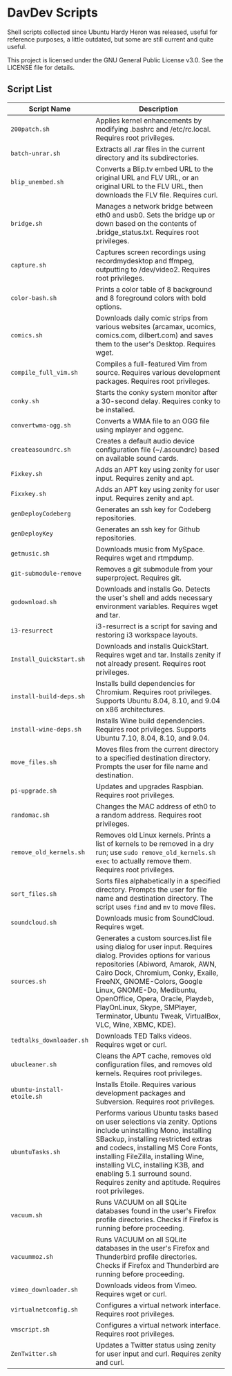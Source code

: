 # DavDev Scripts
Shell scripts collected since Ubuntu Hardy Heron was released, useful for reference purposes, a little outdated, but some are still current and quite useful.

This project is licensed under the GNU General Public License v3.0.  See the LICENSE file for details.

## Script List
| Script Name             | Description                                                                 |
|--------------------------|-----------------------------------------------------------------------------|
| `200patch.sh`             | Applies kernel enhancements by modifying .bashrc and /etc/rc.local. Requires root privileges. |
| `batch-unrar.sh`          | Extracts all .rar files in the current directory and its subdirectories.     |
| `blip_unembed.sh`         | Converts a Blip.tv embed URL to the original URL and FLV URL, or an original URL to the FLV URL, then downloads the FLV file. Requires curl. |
| `bridge.sh`               | Manages a network bridge between eth0 and usb0.  Sets the bridge up or down based on the contents of .bridge_status.txt. Requires root privileges. |
| `capture.sh`              | Captures screen recordings using recordmydesktop and ffmpeg, outputting to /dev/video2. Requires root privileges. |
| `color-bash.sh`           | Prints a color table of 8 background and 8 foreground colors with bold options. |
| `comics.sh`               | Downloads daily comic strips from various websites (arcamax, ucomics, comics.com, dilbert.com) and saves them to the user's Desktop. Requires wget. |
| `compile_full_vim.sh`     | Compiles a full-featured Vim from source. Requires various development packages. Requires root privileges. |
| `conky.sh`                | Starts the conky system monitor after a 30-second delay. Requires conky to be installed. |
| `convertwma-ogg.sh`       | Converts a WMA file to an OGG file using mplayer and oggenc.               |
| `createasoundrc.sh`       | Creates a default audio device configuration file (~/.asoundrc) based on available sound cards. |
| `Fixkey.sh`               | Adds an APT key using zenity for user input. Requires zenity and apt.       |
| `Fixxkey.sh`              | Adds an APT key using zenity for user input. Requires zenity and apt.       |
| `genDeployCodeberg`       |  Generates an ssh key for Codeberg repositories.                                                |
| `genDeployKey`            |  Generates an ssh key for Github repositories.                                                  |
| `getmusic.sh`             | Downloads music from MySpace. Requires wget and rtmpdump.                  |
| `git-submodule-remove`    | Removes a git submodule from your superproject. Requires git.               |
| `godownload.sh`           | Downloads and installs Go.  Detects the user's shell and adds necessary environment variables. Requires wget and tar. |
| `i3-resurrect`            | i3-resurrect is a script for saving and restoring i3 workspace layouts.                                                                            |
| `Install_QuickStart.sh`   | Downloads and installs QuickStart. Requires wget and tar.  Installs zenity if not already present. Requires root privileges. |
| `install-build-deps.sh`   | Installs build dependencies for Chromium. Requires root privileges.  Supports Ubuntu 8.04, 8.10, and 9.04 on x86 architectures. |
| `install-wine-deps.sh`    | Installs Wine build dependencies. Requires root privileges. Supports Ubuntu 7.10, 8.04, 8.10, and 9.04. |
| `move_files.sh`           | Moves files from the current directory to a specified destination directory. Prompts the user for file name and destination. |
| `pi-upgrade.sh`           | Updates and upgrades Raspbian. Requires root privileges.                   |
| `randomac.sh`             | Changes the MAC address of eth0 to a random address. Requires root privileges. |
| `remove_old_kernels.sh`   | Removes old Linux kernels.  Prints a list of kernels to be removed in a dry run; use `sudo remove_old_kernels.sh exec` to actually remove them. Requires root privileges. |
| `sort_files.sh`           | Sorts files alphabetically in a specified directory. Prompts the user for file name and destination directory.  The script uses `find` and `mv` to move files. |
| `soundcloud.sh`           | Downloads music from SoundCloud. Requires wget.                            |
| `sources.sh`              | Generates a custom sources.list file using dialog for user input. Requires dialog.  Provides options for various repositories (Abiword, Amarok, AWN, Cairo Dock, Chromium, Conky, Exaile, FreeNX, GNOME-Colors, Google Linux, GNOME-Do, Medibuntu, OpenOffice, Opera, Oracle, Playdeb, PlayOnLinux, Skype, SMPlayer, Terminator, Ubuntu Tweak, VirtualBox, VLC, Wine, XBMC, KDE). |
| `tedtalks_downloader.sh`  | Downloads TED Talks videos. Requires wget or curl.                        |
| `ubucleaner.sh`           | Cleans the APT cache, removes old configuration files, and removes old kernels. Requires root privileges. |
| `ubuntu-install-etoile.sh`| Installs Etoile. Requires various development packages and Subversion. Requires root privileges. |
| `ubuntuTasks.sh`          | Performs various Ubuntu tasks based on user selections via zenity.  Options include uninstalling Mono, installing SBackup, installing restricted extras and codecs, installing MS Core Fonts, installing FileZilla, installing Wine, installing VLC, installing K3B, and enabling 5.1 surround sound. Requires zenity and aptitude. Requires root privileges. |
| `vacuum.sh`               | Runs VACUUM on all SQLite databases found in the user's Firefox profile directories.  Checks if Firefox is running before proceeding. |
| `vacuummoz.sh`            | Runs VACUUM on all SQLite databases in the user's Firefox and Thunderbird profile directories. Checks if Firefox and Thunderbird are running before proceeding. |
| `vimeo_downloader.sh`     | Downloads videos from Vimeo. Requires wget or curl.                       |
| `virtualnetconfig.sh`     | Configures a virtual network interface. Requires root privileges.         |
| `vmscript.sh`             | Configures a virtual network interface. Requires root privileges.         |
| `ZenTwitter.sh`           | Updates a Twitter status using zenity for user input and curl. Requires zenity and curl. |

